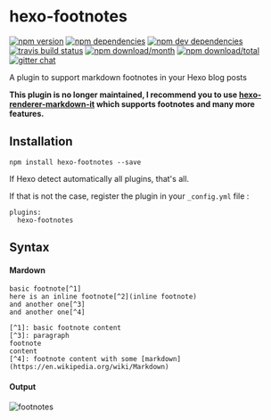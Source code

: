 # hexo-footnotes
[![npm version](https://img.shields.io/npm/v/hexo-footnotes.svg?style=flat-square)](https://www.npmjs.com/package/hexo-footnotes) [![npm dependencies](https://img.shields.io/david/LouisBarranqueiro/hexo-footnotes.svg?style=flat-square)](https://david-dm.org/LouisBarranqueiro/hexo-footnotes#info=dependencies&view=table) [![npm dev dependencies](https://img.shields.io/david/dev/LouisBarranqueiro/hexo-footnotes.svg?style=flat-square)](https://david-dm.org/LouisBarranqueiro/hexo-footnotes#info=devDependencies&view=table) [![travis build status](https://img.shields.io/travis/LouisBarranqueiro/hexo-footnotes/master.svg?style=flat-square)](https://travis-ci.org/LouisBarranqueiro/hexo-footnotes) [![npm download/month](https://img.shields.io/npm/dm/hexo-footnotes.svg?style=flat-square)](https://www.npmjs.com/package/hexo-footnotes) [![npm download/total](https://img.shields.io/npm/dt/hexo-footnotes.svg?style=flat-square)](https://www.npmjs.com/package/hexo-footnotes) [![gitter chat](https://img.shields.io/gitter/room/LouisBarranqueiro/hexo-footnotes.svg?style=flat-square)](https://gitter.im/LouisBarranqueiro/hexo-footnotes)

A plugin to support markdown footnotes in your Hexo blog posts

**This plugin is no longer maintained, I recommend you to use [hexo-renderer-markdown-it](https://github.com/celsomiranda/hexo-renderer-markdown-it/wiki/Advanced-Configuration) which supports footnotes and many more features.**

## Installation

```
npm install hexo-footnotes --save
```

If Hexo detect automatically all plugins, that's all.  

If that is not the case, register the plugin in your `_config.yml` file :
```
plugins:
  hexo-footnotes
```

## Syntax

#### Mardown
```
basic footnote[^1]
here is an inline footnote[^2](inline footnote)
and another one[^3]
and another one[^4]

[^1]: basic footnote content
[^3]: paragraph
footnote
content
[^4]: footnote content with some [markdown](https://en.wikipedia.org/wiki/Markdown)
```
#### Output
![footnotes](https://raw.githubusercontent.com/LouisBarranqueiro/hexo-footnotes/master/screenshot.png?token=AEfNWh_U1kEIyTb8euyeYHgEvmcXxXtrks5XIflWwA%3D%3D)
